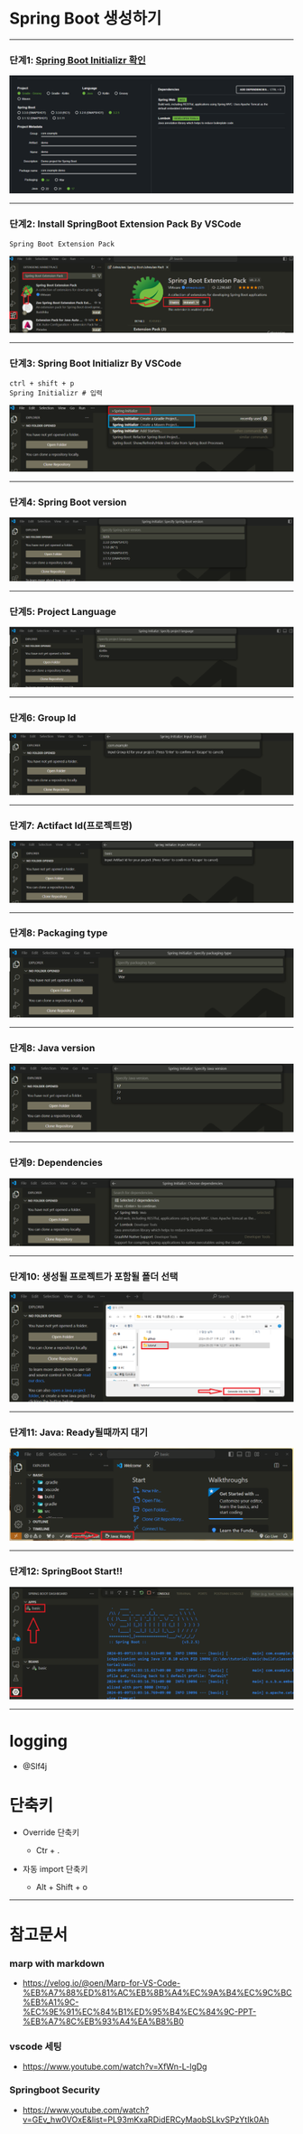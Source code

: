 # Spring Boot 생성하기 

---
### 단계1: [Spring Boot Initializr 확인](https://start.spring.io/)
![alt text](./img/image.png)

---
### 단계2: Install SpringBoot Extension Pack By VSCode
```shell
Spring Boot Extension Pack
```
![alt text](./img/image-1.png)

---
### 단계3: Spring Boot Initializr By VSCode
```shell
ctrl + shift + p
Spring Initializr # 입력
```
![alt text](./img/image-2.png)

---
### 단계4: Spring Boot version
![alt text](./img/image-3.png)

---
### 단계5: Project Language
![alt text](./img/image-4.png)

---
### 단계6: Group Id
![alt text](./img/image-5.png)

---
### 단계7: Actifact Id(프로젝트명)
![alt text](./img/image-6.png)

---
### 단계8: Packaging type
![alt text](./img/image-7.png)

---
### 단계8: Java version
![alt text](./img/image-8.png)

---
### 단계9: Dependencies
![alt text](./img/image-9.png)

---
### 단계10: 생성될 프로젝트가 포함될 폴더 선택 
![alt text](./img/image-10.png)

---
### 단계11: Java: Ready될때까지 대기 
![alt text](./img/image-11.png)

---
### 단계12: SpringBoot Start!!
![alt text](./img/image-12.png)

---
# logging
- @Slf4j

# 단축키
- Override 단축키
  - Ctr + .

- 자동 import 단축키 
  - Alt + Shift + o

---
# 참고문서
### marp with markdown
- https://velog.io/@oen/Marp-for-VS-Code-%EB%A7%88%ED%81%AC%EB%8B%A4%EC%9A%B4%EC%9C%BC%EB%A1%9C-%EC%9E%91%EC%84%B1%ED%95%B4%EC%84%9C-PPT-%EB%A7%8C%EB%93%A4%EA%B8%B0
### vscode 세팅
- https://www.youtube.com/watch?v=XfWn-L-lgDg
### Springboot Security
- https://www.youtube.com/watch?v=GEv_hw0VOxE&list=PL93mKxaRDidERCyMaobSLkvSPzYtIk0Ah